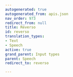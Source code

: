 ```yaml
---
autogenerated: true
autogenerated_from: apis.json
nav_order: 973
redirect_from: null
title: Reverso
id: reverso
translation_types:
- Text
- Speech
active: true
grand_parent: Input types
parent: Speech
redirect_to: reverso

---
```


